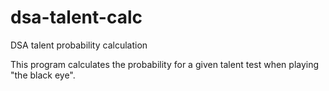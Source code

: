 dsa-talent-calc
===============

DSA talent probability calculation

This program calculates the probability for a given talent test when playing "the black eye". 